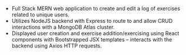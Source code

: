 * Full Stack MERN web application to create and edit a log of exercises related to unique users.
* Utilizes NodeJS backend with Express to route to and allow CRUD interactions with a MongoDB Atlas cluster.
* Displayed user creation and exercise addition/exercising using React components with Bootstrapped JSX templates – interacts with the backend using Axios HTTP requests.
